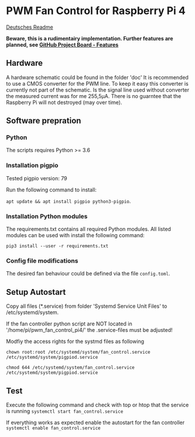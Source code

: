 # PWM Fan Control for Raspberry Pi 4

[Deutsches Readme](https://github.com/Hofei90/pwm_fan_control_pi4/blob/master/README_GERMAN.md)

__Beware, this is a rudimentairy implementation. Further features are planned, 
see [GitHub Project Board - Features](https://github.com/Hofei90/pwm_fan_control_pi4/projects/1)__

## Hardware
A hardware schematic could be found in the folder 'doc'
It is recommended to use a CMOS converter for the PWM line.
To keep it easy this converter is currently not part of the schematic.
Is the signal line used without converter the measured current was for me 255,5µA.
There is no guarntee that the Raspberry Pi will not destroyed (may over time).

## Software prepration
### Python
The scripts requires Python >= 3.6

### Installation pigpio
Tested pigpio version: 79

Run the following command to install:

`apt update && apt install pigpio python3-pigpio`.

### Installation Python modules
The requirements.txt contains all required Python modules. All listed modules can be used with 
install the following command:

`pip3 install --user -r requirements.txt`

### Config file modifications
The desired fan behaviour could be defined via the file `config.toml`.

## Setup Autostart
Copy all files (\*.service) from folder 'Systemd Service Unit Files' to /etc/systemd/system.

If the fan controller python script are NOT located in '/home/pi/pwm_fan_control_pi4/' the .service-files must be adjusted!

Modfiy the access rights for the systmd files as following

`chown root:root /etc/systemd/system/fan_control.service /etc/systemd/system/pigpiod.service`

`chmod 644 /etc/systemd/system/fan_control.service /etc/systemd/system/pigpiod.service`

## Test
Execute the following command and check with top or htop that the service is running
`systemctl start fan_control.service`

If everything works as expected enable the autostart for the fan controller
`systemctl enable fan_control.service`
